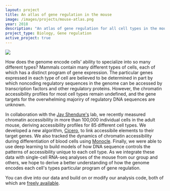 ```yaml
---
layout: project
title: An atlas of gene regulation in the mouse
image: /images/projects/mouse-atlas.png
year: 2018
description: "An atlas of gene regulation for all cell types in the mouse"
project_type: Biology, Gene regulation
active_project: true
---
```


![](/images/projects/mouse-gene-reg-atlas-large.png)

How does the genome encode cells' ability to specialize into so many different types? Mammals contain many different types of cells, each of which has a distinct program of gene expression. The particular genes expressed in each type of cell are believed to be determined in part by which noncoding regulatory sequences in the genome can be accessed by transcription factors and other regulatory proteins. However, the chromatin accessibility profiles for most cell types remain undefined, and the gene targets for the overwhelming majoriry of regulatory DNA sequences are unknown. 

In collaboration with the [Jay Shendure's](http://krishna.gs.washington.edu/) lab, we recently measured chromatin accessibility in more than 100,000 individual cells in the adult mouse, deriving accessibility profiles for 85 different cell types. We developed a new algorithm, [Cicero](/projects/cicero), to link accessibile elements to their target genes. We also tracked the dynamics of chromatin accessibility during differentiation of blood cells using [Monocle](/projects/monocle). Finally, we were able to use deep learning to build models of how DNA sequence controls the patterns of accessibility unique to each cell type. As we integrate these data with single-cell RNA-seq analyses of the mouse from our group and others, we hope to derive a better understanding of how the genome encodes each cell's types particular program of gene regulation.

 You can dive into our data and build on or modify our analysis code, both of which are [freely available](http://atlas.gs.washington.edu). 
